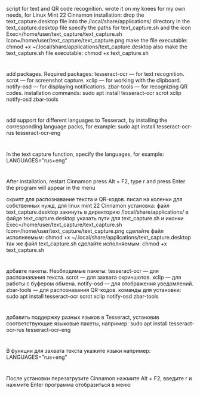 
 script for text and QR code recognition.
 wrote it on my knees for my own needs, for Linux Mint 22 Cinnamon
 installation:
 drop the text_capture.desktop file into the /local/share/applications/ directory
 in the text_capture.desktop file specify the paths for text_capture.sh and the icon
 Exec=/home/user/text_capture/text_capture.sh
 Icon=/home/user/text_capture/text_capture.png
 make the file executable:
 chmod +x ~/.local/share/applications/text_capture.desktop
 also make the text_capture.sh file executable:
 chmod +x text_capture.sh
#
 add packages.
 Required packages:
 tesseract-ocr — for text recognition.
 scrot — for screenshot capture.
 xclip — for working with the clipboard.
 notify-osd — for displaying notifications.
 zbar-tools — for recognizing QR codes.
 installation commands:
 sudo apt install tesseract-ocr scrot xclip notify-osd zbar-tools
#
 add support for different languages ​​to Tesseract,
 by installing the corresponding language packs, for example:
 sudo apt install tesseract-ocr-rus tesseract-ocr-eng
#
 In the text capture function, specify the languages, for example:
 LANGUAGES="rus+eng"
#
 After installation, restart Cinnamon
 press Alt + F2, type r and press Enter
 the program will appear in the menu

 скрипт для распознавание текста и QR-кодов.
 писал на коленки для собственных нужд, для linux mint 22 Cinnamon
 установка:
 файл text_capture.desktop закинуть в директорию /local/share/applications/
 в файде text_capture.desktop указать пути для text_capture.sh и иконки
 Exec=/home/user/text_capture/text_capture.sh
 Icon=/home/user/text_capture/text_capture.png
 сделайте файл исполняемым:
 chmod +x ~/.local/share/applications/text_capture.desktop
 так же файл text_capture.sh сделайте исполняемым:
 chmod +x text_capture.sh
# 
 добавте пакеты.
 Необходимые пакеты:
 tesseract-ocr — для распознавания текста.
 scrot — для захвата скриншотов.
 xclip — для работы с буфером обмена.
 notify-osd — для отображения уведомлений.
 zbar-tools — для распознавания QR-кодов.
 команды для установки:
 sudo apt install tesseract-ocr scrot xclip notify-osd zbar-tools
# 
 добавить поддержку разных языков в Tesseract,
 установив соответствующие языковые пакеты, например:
 sudo apt install tesseract-ocr-rus tesseract-ocr-eng
# 
 В функции для захвата текста укажите языки например:
 LANGUAGES="rus+eng"
# 
 После установки перезагрузите Cinnamon
 нажмите Alt + F2, введите r и нажмите Enter
 программа отобразиться в меню
